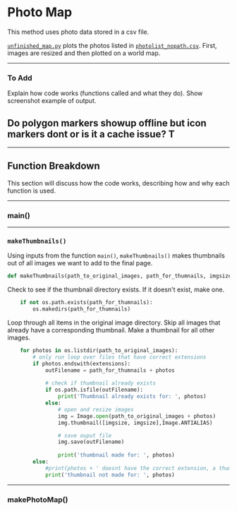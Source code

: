 # Photo Map
This method uses photo data stored in a csv file.

[`unfinished_map.py`](./unfinished_map.py) plots the photos listed in [`photolist_nopath.csv`](./photolist_nopath.csv).  First, images are resized and then plotted on a world map.

----
### To Add
Explain how code works (functions called and what they do).  Show screenshot example of output.

Do polygon markers showup offline but icon markers dont or is it a cache issue?
T
----
----
## Function Breakdown
This section will discuss how the code works, describing how and why each function is used.

----
### main()
----
### `makeThumbnails()`
Using inputs from the function `main()`, `makeThumbnails()` makes thumbnails out of all images we want to add to the final page.
```py
def makeThumbnails(path_to_original_images, path_for_thumnails, imgsize, extensions):
```
Check to see if the thumbnail directory exists.  If it doesn't exist, make one.
```py
    if not os.path.exists(path_for_thumnails):
        os.makedirs(path_for_thumnails)
```
Loop through all items in the original image directory.  Skip all images that already have a corresponding thumbnail.  Make a thumbnail for all other images.
```py
    for photos in os.listdir(path_to_original_images):
        # only run loop over files that have correct extensions
        if photos.endswith(extensions):
            outFilename = path_for_thumnails + photos
            
            # check if thumbnail already exists
            if os.path.isfile(outFilename):
                print('Thumbnail already exists for: ', photos)
            else:
                # open and resize images     
                img = Image.open(path_to_original_images + photos)
                img.thumbnail([imgsize, imgsize],Image.ANTIALIAS)

                # save ouput file
                img.save(outFilename)
                
                print('thumbnail made for: ', photos)
        else:
            #print(photos + ' doesnt have the correct extension, a thumbnail was not made')
            print('thumbnail not made for: ', photos)
```

----
### makePhotoMap()